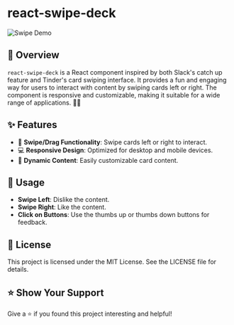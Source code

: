 # react-swipe-deck

![Swipe Demo](path-to-your-gif)

## 📖 Overview

`react-swipe-deck` is a React component inspired by both Slack's catch up feature and Tinder's card swiping interface. It provides a fun and engaging way for users to interact with content by swiping cards left or right. The component is responsive and customizable, making it suitable for a wide range of applications. 🚀✨

## ✨ Features

- 🚀 **Swipe/Drag Functionality**: Swipe cards left or right to interact.
- 💻 **Responsive Design**: Optimized for desktop and mobile devices.
- 🔄 **Dynamic Content**: Easily customizable card content.

## 🚀 Usage

- **Swipe Left**: Dislike the content.
- **Swipe Right**: Like the content.
- **Click on Buttons**: Use the thumbs up or thumbs down buttons for feedback.

## 📄 License

This project is licensed under the MIT License. See the LICENSE file for details.

## ⭐️ Show Your Support

Give a ⭐️ if you found this project interesting and helpful!
